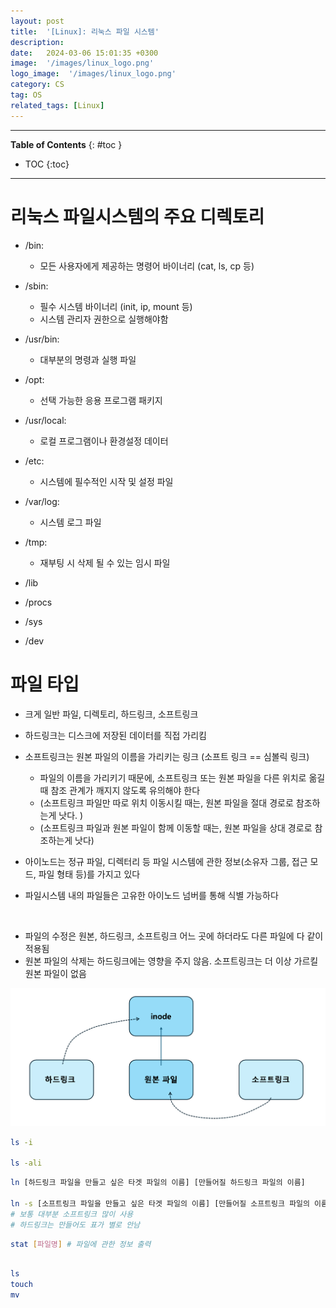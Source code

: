 ```yaml
---
layout: post
title:  '[Linux]: 리눅스 파일 시스템'
description: 
date:   2024-03-06 15:01:35 +0300
image:  '/images/linux_logo.png'
logo_image:  '/images/linux_logo.png'
category: CS
tag: OS
related_tags: [Linux]
---
```


---
**Table of Contents**
{: #toc }
*  TOC
{:toc}
---

# 리눅스 파일시스템의 주요 디렉토리

- /bin: 
  - 모든 사용자에게 제공하는 명령어 바이너리 (cat, ls, cp 등)
- /sbin: 
  - 필수 시스템 바이너리 (init, ip, mount 등)
  - 시스템 관리자 권한으로 실행해야함
- /usr/bin: 
  - 대부분의 명령과 실행 파일
- /opt: 
  - 선택 가능한 응용 프로그램 패키지
- /usr/local: 
  - 로컬 프로그램이나 환경설정 데이터
- /etc: 
  - 시스템에 필수적인 시작 및 설정 파일
- /var/log: 
  - 시스템 로그 파일
- /tmp: 
  - 재부팅 시 삭제 될 수 있는 임시 파일

- /lib
- /procs
- /sys
- /dev

# 파일 타입

- 크게 일반 파일, 디렉토리, 하드링크, 소프트링크

- 하드링크는 디스크에 저장된 데이터를 직접 가리킴
- 소프트링크는 원본 파일의 이름을 가리키는 링크 (소프트 링크 == 심볼릭 링크)
  - 파일의 이름을 가리키기 때문에, 소프트링크 또는 원본 파일을 다른 위치로 옮길 때 참조 관계가 깨지지 않도록 유의해야 한다
  - (소프트링크 파일만 따로 위치 이동시킬 때는, 원본 파일을 절대 경로로 참조하는게 낫다. )
  - (소프트링크 파일과 원본 파일이 함께 이동할 때는, 원본 파일을 상대 경로로 참조하는게 낫다)
- 아이노드는 정규 파일, 디렉터리 등 파일 시스템에 관한 정보(소유자 그룹, 접근 모드, 파일 형태 등)를 가지고 있다
- 파일시스템 내의 파일들은 고유한 아이노드 넘버를 통해 식별 가능하다

</br>

- 파일의 수정은 원본, 하드링크, 소프트링크 어느 곳에 하더라도 다른 파일에 다 같이 적용됨
- 원본 파일의 삭제는 하드링크에는 영향을 주지 않음. 소프트링크는 더 이상 가르킬 원본 파일이 없음

![](/images/os_linux_file_1.png)


```sh
ls -i

ls -ali
```

```sh
ln [하드링크 파일을 만들고 싶은 타겟 파일의 이름] [만들어질 하드링크 파일의 이름]

ln -s [소프트링크 파일을 만들고 싶은 타겟 파일의 이름] [만들어질 소프트링크 파일의 이름] 
# 보통 대부분 소프트링크 많이 사용
# 하드링크는 만들어도 표가 별로 안남
```

```sh
stat [파일명] # 파일에 관한 정보 출력
```


```sh

ls
touch
mv

```
